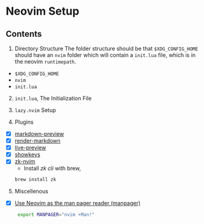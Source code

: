 # Neovim Setup

## Contents

1. Directory Structure
   The folder structure should be that `$XDG_CONFIG_HOME` should have an
   `nvim` folder which will contain a `init.lua` file, which is in the
   neovim `runtimepath`.

- `$XDG_CONFIG_HOME`
- `nvim`
- `init.lua`

2. `init.lua`, The Initialization File

3. `lazy.nvim` Setup

4. Plugins

- [x] [markdown-preview](https://github.com/iamcco/markdown-preview.nvim)
- [x] [render-markdown](https://github.com/MeanderingProgrammer/render-markdown.nvim)
- [x] [live-preview](https://github.com/brianhuster/live-preview.nvim)
- [x] [showkeys](https://github.com/nvzone/showkeys)
- [x] [zk-nvim](https://github.com/zk-org/zk-nvim)
  - Install _zk cli_ with brew,
  ```bash
  brew install zk
  ```

5. Miscellenous

- [x] [Use Neovim as the man pager reader (manpager)](https://www.visualmode.dev/a-better-man-page-viewer)

  ```bash
   export MANPAGER="nvim +Man!"
  ```

